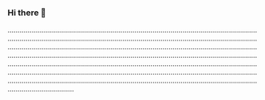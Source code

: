 ### Hi there 👋

.....................................................................................................................................................................................................................................................................................................................................................................................................................................................................................................................................................................................................................................................................................................................................................................................................................................................................................................................................